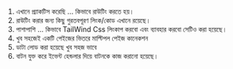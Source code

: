 1. এখানে প্র্যাকটিস করেছি ... কিভাবে রাউটিং করতে হয়।
2. রাউটিং করার জন্য কিছু গুরতবপূরণ লিংক/কোড এখানে রয়েছে।
3. পাশাপাশি ... কিভাবে TailWind Css লিংকাপ করবো এবং ব্যাবহার করবো সেটিও করা হয়েছে।
4. খুব সহজেই একটি পেইজের ভিতরে মাল্টিপল পেইজ কানেকশন
5. ডাটা লোড করা হয়েছে খুব সহজ ভাবে
6. বাটন যুক্ত করে ইভেন্ট হেন্ডলার দিয়ে বাটনকে কাজ করানো হয়েছে। 


